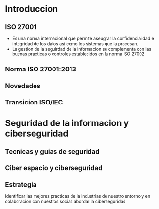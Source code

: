 # Introduccion
## ISO 27001
- Es una norma internacional que permite aseugrar la confidencialidad e integridad de los datos asi como los sistemas que la procesan.
- La gestion de la seguirdad de la informacion se complementa con las buenas practicas o controles establecidos en la norma ISO 27002

## Norma ISO 27001:2013

## Novedades

## Transicion ISO/IEC

# Seguridad de la informacion y ciberseguridad
## Tecnicas y guias de seguridad
## Ciber espacio y ciberseguridad
## Estrategia
Identificar las mejores practicas de la industrias de nuestro entorno y en colaboracion con nuestros socias abordar la ciberseguridad